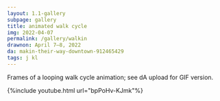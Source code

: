```yaml
---
layout: 1.1-gallery
subpage: gallery
title: animated walk cycle
img: 2022-04-07
permalink: /gallery/walkin
drawnon: April 7–8, 2022
da: makin-their-way-downtown-912465429
tags: j kl
---
```

Frames of a looping walk cycle animation; see dA upload for GIF version.

{%include youtube.html url="bpPoHv-KJmk"%}